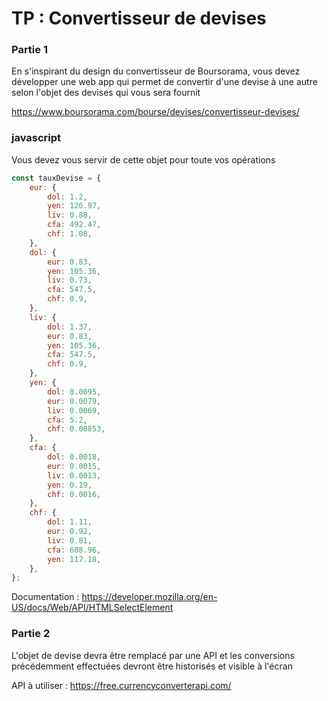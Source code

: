 
# TP : Convertisseur de devises

### Partie 1

En s'inspirant du design du convertisseur de Boursorama, vous devez développer une web app  qui permet de convertir d'une devise à une autre selon l'objet des devises qui vous sera fournit

https://www.boursorama.com/bourse/devises/convertisseur-devises/

### javascript
Vous devez vous servir de cette objet pour toute vos opérations 
```javascript
const tauxDevise = {
    eur: {
        dol: 1.2,
        yen: 126.97,
        liv: 0.88,
        cfa: 492.47,
        chf: 1.08,
    },
    dol: {
        eur: 0.83,
        yen: 105.36,
        liv: 0.73,
        cfa: 547.5,
        chf: 0.9,
    },
    liv: {
        dol: 1.37,
        eur: 0.83,
        yen: 105.36,
        cfa: 547.5,
        chf: 0.9,
    },
    yen: {
        dol: 0.0095,
        eur: 0.0079,
        liv: 0.0069,
        cfa: 5.2,
        chf: 0.00853,
    },
    cfa: {
        dol: 0.0018,
        eur: 0.0015,
        liv: 0.0013,
        yen: 0.19,
        chf: 0.0016,
    },
    chf: {
        dol: 1.11,
        eur: 0.92,
        liv: 0.81,
        cfa: 608.96,
        yen: 117.18,
    },
};

```

Documentation : https://developer.mozilla.org/en-US/docs/Web/API/HTMLSelectElement

### Partie 2 

L'objet de devise devra être remplacé par une API et les conversions précédemment effectuées devront être historisés et visible à l'écran

API à utiliser :
https://free.currencyconverterapi.com/
